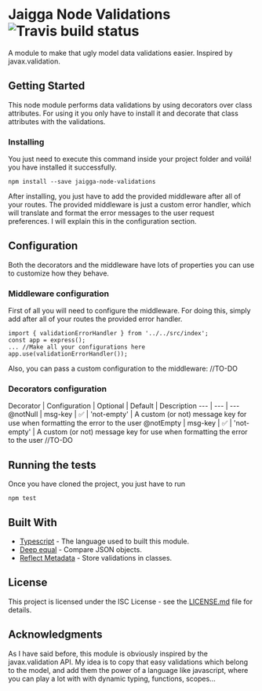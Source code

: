 # Jaigga Node Validations ![Travis build status](https://travis-ci.org/JaviIG/jaigga-node-validations.svg?branch=master)
A module to make that ugly model data validations easier. Inspired by javax.validation.

## Getting Started

This node module performs data validations by using decorators over class attributes. For using it you only have to install it and decorate that class attributes with the validations.

### Installing

You just need to execute this command inside your project folder and voilá! you have installed it successfully.

```
npm install --save jaigga-node-validations
```

After installing, you just have to add the provided middleware after all of your routes. The provided middleware is just a custom error handler, which will translate and format the error messages to the user request preferences. I will explain this in the configuration section.

## Configuration

Both the decorators and the middleware have lots of properties you can use to customize how they behave.

### Middleware configuration
First of all you will need to configure the middleware. For doing this, simply add after all of your routes the provided error handler.
```
import { validationErrorHandler } from '../../src/index';
const app = express();
... //Make all your configurations here
app.use(validationErrorHandler());
```
Also, you can pass a custom configuration to the middleware:
//TO-DO

### Decorators configuration

Decorator | Configuration | Optional | Default | Description
--- | --- | ---
@notNull | msg-key | :white_check_mark: | 'not-empty' | A custom (or not) message key for use when formatting the error to the user
@notEmpty | msg-key | :white_check_mark: | 'not-empty' | A custom (or not) message key for use when formatting the error to the user
//TO-DO

## Running the tests

Once you have cloned the project, you just have to run

```
npm test
```

## Built With

* [Typescript](https://www.typescriptlang.org/) - The language used to built this module.
* [Deep equal](https://www.npmjs.com/package/deep-equal) - Compare JSON objects.
* [Reflect Metadata](https://www.npmjs.com/package/reflect-metadata) - Store validations in classes.

## License

This project is licensed under the ISC License - see the [LICENSE.md](LICENSE.md) file for details.

## Acknowledgments

As I have said before, this module is obviously inspired by the javax.validation API. My idea is to copy that easy validations which belong to the model, and add them the power of a language like javascript, where you can play a lot with with dynamic typing, functions, scopes...